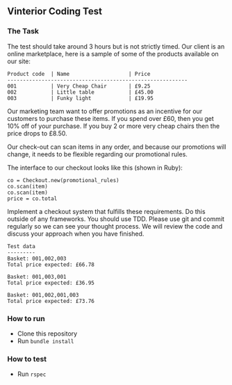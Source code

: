 ## Vinterior Coding Test

### The Task

The test should take around 3 hours but is not strictly timed.
Our client is an online marketplace, here is a sample of some of the products available on our site:
```
Product code  | Name                   | Price
----------------------------------------------------------
001           | Very Cheap Chair       | £9.25
002           | Little table           | £45.00
003           | Funky light            | £19.95
```
Our marketing team want to offer promotions as an incentive for our customers to purchase these items.
If you spend over £60, then you get 10% off of your purchase. If you buy 2 or more very cheap chairs then the price drops to £8.50.

Our check-out can scan items in any order, and because our promotions will change, it needs to be flexible regarding our promotional rules.

The interface to our checkout looks like this (shown in Ruby):
```
co = Checkout​.new​(promotional_rules)
co​.scan​(item)
co​.scan​(item)
price = co​.total
```
Implement a checkout system that fulfills these requirements. Do this outside of any frameworks. You should use TDD.
Please use git and commit regularly so we can see your thought process. We will review the code and discuss your approach when you have finished.
```
Test data
---------
Basket: 001,002,003
Total price expected: £66.78

Basket: 001,003,001
Total price expected: £36.95

Basket: 001,002,001,003
Total price expected: £73.76
```

### How to run

- Clone this repository
- Run ``` bundle install ```

### How to test

- Run ``` rspec ```
